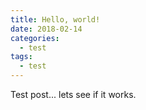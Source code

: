 ```yaml
---
title: Hello, world!
date: 2018-02-14
categories:
  - test
tags:
  - test
---
```


Test post... lets see if it works.

